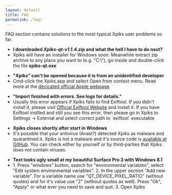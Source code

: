 ```yaml
---
layout: default
title: FAQ
permalink: /faq/
---
```


<article class="row">
<section class="small-12 large-8 columns page-content">

<div>
FAQ section contains solutions to the most typical Xpiks user problems so far.
</div>

<div>
  <ul>
    <li><strong>I downloaded <i>Xpiks-qt-v1.1.4.zip</i> and what the hell I have to do next?</strong></li>
    <li>Xpiks will have an installer for Windows soon. Meanwhile extract zip archive to any place you want to (e.g. "C:\"), go inside and double-click the file <strong>xpiks-qt.exe</strong></li>
  </ul>
</div>

<div>
  <ul>
    <li><strong>"Xpiks" can't be opened because it is from an unidentified developer</strong></li>
    <li>Cmd-click the Xpiks.app and select Open from context menu. Read more at the <a href="https://support.apple.com/kb/PH18657" target="_blank">decicated official Apple webpage</a>.</li>
  </ul>
</div>

<div>
  <ul>
    <li><strong>"Import finished with errors. See logs for details."</strong></li>
    <li>Usually this error appears if Xpiks fails to find Exiftool. If you didn't install it, please visit <a href="http://www.sno.phy.queensu.ca/~phil/exiftool/" target="_blank">Official Exiftool Website</a> and install it. If you have Exiftool instlled and still you see this error, then please go in Xpiks to Settings -> External and select correct path to `exiftool` executable</li>
  </ul>
</div>

<div>
  <ul>
    <li><strong>Xpiks closes shortly after start in Windows</strong></li>
    <li>It's possible that your antivirus (Avast?) detected Xpiks as malware and quarantined it. Xpiks is not a malware and it's source code is <a href="https://github.com/ribtoks/xpiks" target="_blank">available at GitHub</a>. You can check either by yourself or by third-parties that Xpiks does not contain viruses.</li>
  </ul>
</div>

<div>
  <ul>
    <li><strong>Text looks ugly small at my beautiful Surface Pro 3 with Windows 8.1</strong></li>
    <li>1. Press "windows" button, search for "environmental variables", select "Edit system environmental variables". 2. In the upper section "Add new variable". For a variable name use "QT_DEVICE_PIXEL_RATIO" (without quotes) and for it's value use "2" (without quotes as well). Press "Ok", "Apply" or what ever you need to save and quit. 3. Open Xpiks</li>
  </ul>
</div>

</section>
</article>
